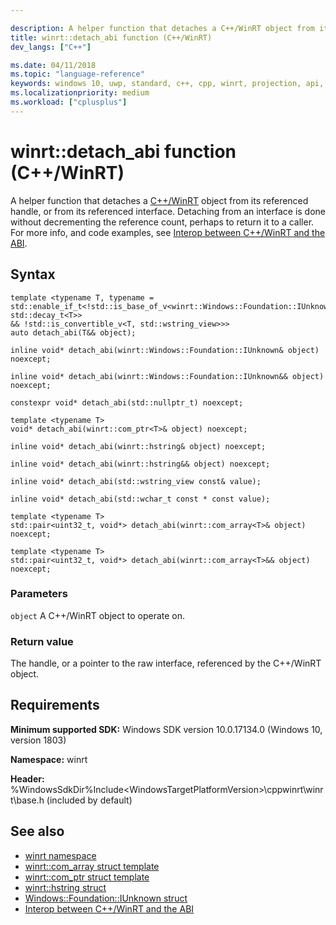 ```yaml
---

description: A helper function that detaches a C++/WinRT object from its referenced handle, or from its referenced interface.
title: winrt::detach_abi function (C++/WinRT)
dev_langs: ["C++"]

ms.date: 04/11/2018
ms.topic: "language-reference"
keywords: windows 10, uwp, standard, c++, cpp, winrt, projection, api, reference, detach_abi
ms.localizationpriority: medium
ms.workload: ["cplusplus"]
---
```


# winrt::detach_abi function (C++/WinRT)
A helper function that detaches a [C++/WinRT](/windows/uwp/cpp-and-winrt-apis/intro-to-using-cpp-with-winrt) object from its referenced handle, or from its referenced interface. Detaching from an interface is done without decrementing the reference count, perhaps to return it to a caller. For more info, and code examples, see [Interop between C++/WinRT and the ABI](/windows/uwp/cpp-and-winrt-apis/interop-winrt-abi).

## Syntax
```cppwinrt
template <typename T, typename =
std::enable_if_t<!std::is_base_of_v<winrt::Windows::Foundation::IUnknown, std::decay_t<T>>
&& !std::is_convertible_v<T, std::wstring_view>>>
auto detach_abi(T&& object);

inline void* detach_abi(winrt::Windows::Foundation::IUnknown& object) noexcept;

inline void* detach_abi(winrt::Windows::Foundation::IUnknown&& object) noexcept;

constexpr void* detach_abi(std::nullptr_t) noexcept;

template <typename T>
void* detach_abi(winrt::com_ptr<T>& object) noexcept;

inline void* detach_abi(winrt::hstring& object) noexcept;

inline void* detach_abi(winrt::hstring&& object) noexcept;

inline void* detach_abi(std::wstring_view const& value);

inline void* detach_abi(std::wchar_t const * const value);

template <typename T>
std::pair<uint32_t, void*> detach_abi(winrt::com_array<T>& object) noexcept;

template <typename T>
std::pair<uint32_t, void*> detach_abi(winrt::com_array<T>&& object) noexcept;
```

### Parameters
`object`
A C++/WinRT object to operate on.

### Return value
The handle, or a pointer to the raw interface, referenced by the C++/WinRT object.

## Requirements
**Minimum supported SDK:** Windows SDK version 10.0.17134.0 (Windows 10, version 1803)

**Namespace:** winrt

**Header:** %WindowsSdkDir%Include\<WindowsTargetPlatformVersion>\cppwinrt\winrt\base.h (included by default)

## See also 
* [winrt namespace](winrt.md)
* [winrt::com_array struct template](com-array.md)
* [winrt::com_ptr struct template](com-ptr.md)
* [winrt::hstring struct](hstring.md)
* [Windows::Foundation::IUnknown struct](windows-foundation-iunknown.md)
* [Interop between C++/WinRT and the ABI](/windows/uwp/cpp-and-winrt-apis/interop-winrt-abi)
